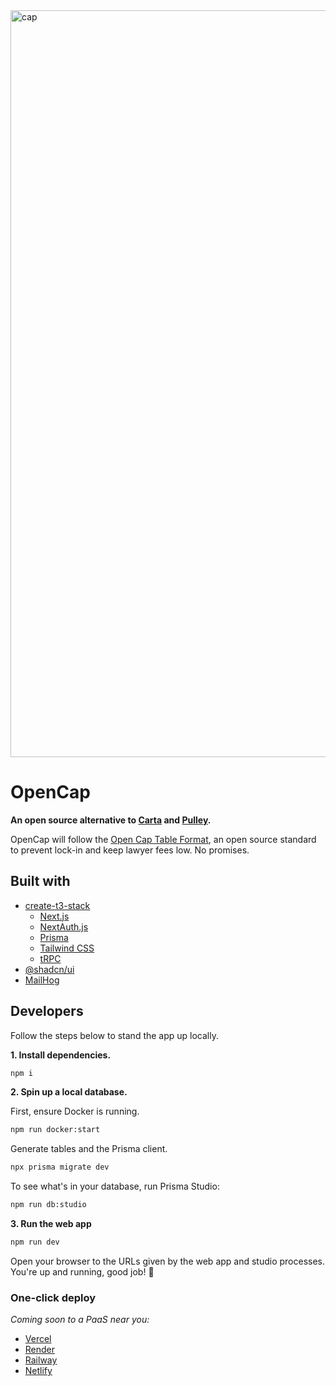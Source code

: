 <img width="1195" alt="cap" src="https://github.com/opencapco/opencap.co/assets/36117635/c4ad3507-44dd-47b2-a5ac-6dd8bea6b406">

# OpenCap
**An open source alternative to [Carta](https://carta.com) and [Pulley](https://pulley.com).**

OpenCap will follow the [Open Cap Table Format](https://www.opencaptablecoalition.com/format), an open source standard to prevent lock-in and keep lawyer fees low. No promises.

## Built with

- [create-t3-stack](https://create.t3.gg/)
  - [Next.js](https://nextjs.org)
  - [NextAuth.js](https://next-auth.js.org)
  - [Prisma](https://prisma.io)
  - [Tailwind CSS](https://tailwindcss.com)
  - [tRPC](https://trpc.io)
- [@shadcn/ui](https://ui.shadcn.com/)
- [MailHog](https://github.com/mailhog/MailHog)

## Developers

Follow the steps below to stand the app up locally.

**1. Install dependencies.**

```sh
npm i
```

**2. Spin up a local database.**

First, ensure Docker is running.

```sh
npm run docker:start
```

Generate tables and the Prisma client.

```sh
npx prisma migrate dev
```

To see what's in your database, run Prisma Studio:

```sh
npm run db:studio
```

**3. Run the web app**

```sh
npm run dev
```

Open your browser to the URLs given by the web app and studio processes. You're up and running, good job! 🎉

### One-click deploy

_Coming soon to a PaaS near you:_

- [Vercel](https://vercel.com/new/git/external?repository-url=https://github.com/opencapco/opencap.co)
- [Render](https://render.com/deploy?repo=https://github.com/opencapco/opencap.co)
- [Railway](https://railway.app/new?template=)
- [Netlify](https://app.netlify.com/start/deploy?repository=https://github.com/opencapco/opencap.co)

